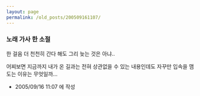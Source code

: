 ```yaml
---
layout: page
permalink: /old_posts/200509161107/
---
```


### 노래 가사 한 소절

한 걸음 더 천천히 간다 해도 그리 늦는 것은 아냐..


어찌보면 지금까지 내가 온 길과는 전혀 상관없을 수 있는 내용인데도
자꾸만 입속을 맴도는 이유는 무엇일까...





- 2005/09/16 11:07 에 작성